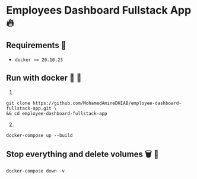 # Employees Dashboard Fullstack App :fire:

## Requirements :pushpin:

-   `docker >= 20.10.23`

## Run with docker :whale2: :large_blue_circle:

1.

```
git clone https://github.com/MohamedAmineDHIAB/employee-dashboard-fullstack-app.git \
&& cd employee-dashboard-fullstack-app
```

2.

```
docker-compose up --build
```

## Stop everything and delete volumes :wastebasket: :red_circle:

```
docker-compose down -v
```
